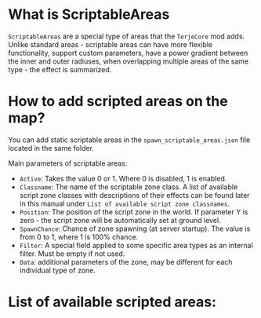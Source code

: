# What is ScriptableAreas

`ScriptableAreas` are a special type of areas that the `TerjeCore` mod adds. Unlike standard areas - scriptable areas can have more flexible functionality, support custom parameters, have a power gradient between the inner and outer radiuses, when overlapping multiple areas of the same type - the effect is summarized.

# How to add scripted areas on the map?

You can add static scriptable areas in the `spawn_scriptable_areas.json` file located in the same folder.

Main parameters of scriptable areas:
- `Active`: Takes the value 0 or 1. Where 0 is disabled, 1 is enabled.
- `Classname`: The name of the scriptable zone class. A list of available script zone classes with descriptions of their effects can be found later in this manual under `List of available script zone classnames`.
- `Position`: The position of the script zone in the world. If parameter Y is zero - the script zone will be automatically set at ground level.
- `SpawnChance`: Chance of zone spawning (at server startup). The value is from 0 to 1, where 1 is 100% chance.
- `Filter`: A special field applied to some specific area types as an internal filter. Must be empty if not used.
- `Data`: additional parameters of the zone, may be different for each individual type of zone.



# List of available scripted areas:


